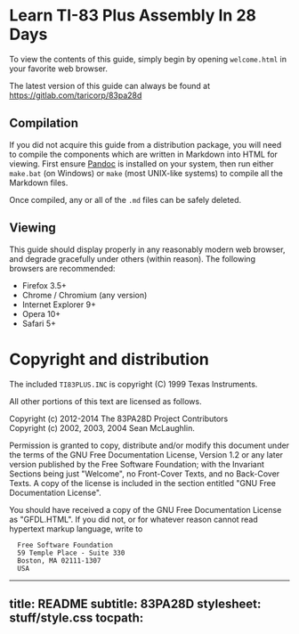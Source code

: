 # Learn TI-83 Plus Assembly In 28 Days

To view the contents of this guide, simply begin by opening `welcome.html`
in your favorite web browser.

The latest version of this guide can always be found at
<https://gitlab.com/taricorp/83pa28d>

## Compilation

If you did not acquire this guide from a distribution package, you will need
to compile the components which are written in Markdown into HTML for viewing.
First ensure [Pandoc] is installed on your system, then run either `make.bat`
(on Windows) or `make` (most UNIX-like systems) to compile all the Markdown
files.

Once compiled, any or all of the `.md` files can be safely deleted.

[Pandoc]: http://johnmacfarlane.net/pandoc/

## Viewing

This guide should display properly in any reasonably modern web browser,
and degrade gracefully under others (within reason). The following browsers
are recommended:

 * Firefox 3.5+
 * Chrome / Chromium (any version)
 * Internet Explorer 9+
 * Opera 10+
 * Safari 5+

# Copyright and distribution

The included `TI83PLUS.INC` is copyright (C) 1999 Texas Instruments.

All other portions of this text are licensed as follows.

Copyright (c) 2012-2014 The 83PA28D Project Contributors\
Copyright (c) 2002, 2003, 2004 Sean McLaughlin.

Permission is granted to copy, distribute and/or modify this document
under the terms of the GNU Free Documentation License, Version 1.2 or
any later version published by the Free Software Foundation; with the
Invariant Sections being just "Welcome", no Front-Cover Texts, and no
Back-Cover Texts. A copy of the license is included in the section
entitled "GNU Free Documentation License".

You should have received a copy of the GNU Free Documentation License as
"GFDL.HTML". If you did not, or for whatever reason cannot read
hypertext markup language, write to

      Free Software Foundation
      59 Temple Place - Suite 330
      Boston, MA 02111-1307
      USA

---
title: README
subtitle: 83PA28D
stylesheet: stuff/style.css
tocpath:
---
